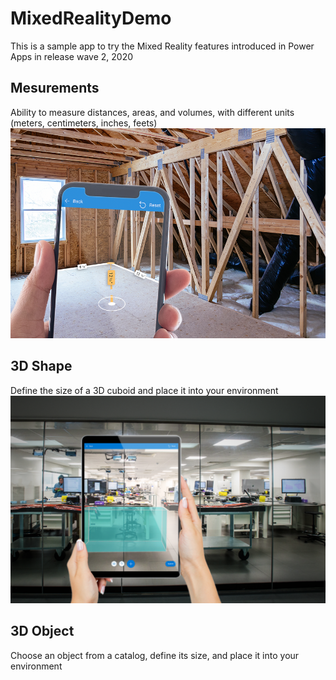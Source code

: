 # MixedRealityDemo
This is a sample app to try the Mixed Reality features introduced in Power Apps in release wave 2, 2020


## Mesurements
Ability to measure distances, areas, and volumes, with different units (meters, centimeters, inches, feets)
![Mesurement Photo](https://raw.githubusercontent.com/Nicokirr/MixedRealityDemo/main/MeasurmentsFull.png)

## 3D Shape
Define the size of a 3D cuboid and place it into your environment
![3D Shape Photo](https://raw.githubusercontent.com/Nicokirr/MixedRealityDemo/main/ShapeBackground.png)

## 3D Object
Choose an object from a catalog, define its size, and place it into your environment
